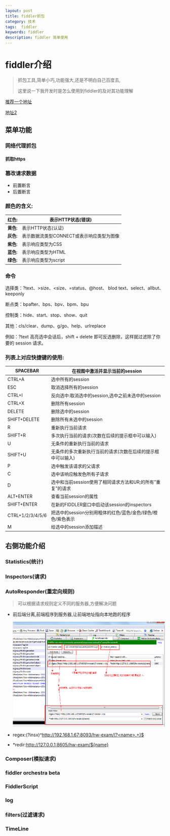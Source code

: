 ```yaml
---
layout: post
title: fiddler抓包
category: 技术
tags:  fiddler
keywords: fiddler
description: fiddler 简单使用 
---
```


# fiddler介绍 

> 抓包工具,简单小巧,功能强大,还是不明白自己百度去,
>
> 这里说一下我开发时是怎么使用到fiddler的及对其功能理解

[推荐一个地址](http://www.360doc.com/content/15/1102/16/19017656_510224419.shtml)

[地址2](https://blog.csdn.net/linyuchen2008/article/details/52959086)

## 菜单功能

### 网络代理抓包

#### 抓取https

### 篡改请求数据

* 前置断言
* 后置断言




### 颜色的含义:

| **红色**: | 表示HTTP状态(错误)             |
| ------- | ------------------------ |
| **黄色**: | 表示HTTP状态(认证)             |
| **灰色**: | 表示数据流类型CONNECT或表示响应类型为图像 |
| **紫色**: | 表示响应类型为CSS               |
| **蓝色**: | 表示响应类型为HTML              |
| **绿色**: | 表示响应类型为script            |


### 命令

选择类：?text、>size、<size、=status、@host、  blod text、select、allbut、keeponly 

 断点类：bpafter、bps、bpv、bpm、bpu 

 控制类：hide、start、stop、show、quit 

 其他：cls/clear、dump、g/go、help、urlreplace 

例如：?text 高亮选中会话后，shift + delete 即可反选删除，这样就过滤除了你要的 session 请求。 



### 列表上对应快捷键的使用:

| SPACEBAR         | 在视图中激活并显示当前的session                  |
| ---------------- | ------------------------------------ |
| CTRL+A           | 选中所有的session                         |
| ESC              | 取消选择所有的session                       |
| CTRL+I           | 反向选中:取消选中的session,选中之前未选中的session    |
| CTRL+X           | 删除所有session                          |
| DELETE           | 删除选中的session                         |
| SHIFT+DELETE     | 删除所有未选中的session                      |
| R                | 重新执行当前请求                             |
| SHIFT+R          | 多次执行当前的请求(次数在后续的提示框中可以输入)            |
| U                | 无条件的重新执行当前的请求                        |
| SHIFT+U          | 无条件的多次重新执行当前的请求(次数在后续的提示框中可以输入)      |
| P                | 选中触发该请求的父请求                          |
| C                | 选中该响应触发色所有子请求                        |
| D                | 选中和当前session使用了相同请求方法和UR;的所有”重复”的请求  |
| ALT+ENTER        | 查看当前session的属性                       |
| SHIFT+ENTER      | 在新的FIDDLER窗口中启动该session的inspectors   |
| CTRL+1/2/3/4/5/6 | 把选中的session分别用粗体的红色/蓝色/金色/绿色/橙色/紫色表示 |
| M                | 给选中的session添加描述                      |





## 右侧功能介绍



### Statistics(统计)



### Inspectors(请求)



### AutoResponder(重定向规则)

> 可以根据请求规则定义不同的服务器,方便解决问题

* 前后端分离,前端程序到服务器,让前端地址指向本地跑的程序

  ![转发配置](./../../images/fiddler_autoresponder.png)

* regex:(?insx)^http://192.168.1.67:8093/hw-exam/(?<name>.+)$ 

* *redir:http://127.0.0.1:8605/hw-exam/${name}

### Composer(模拟请求)



### fiddler orchestra beta



### FiddlerScript



### log

### filters(过滤请求) 

### TimeLine